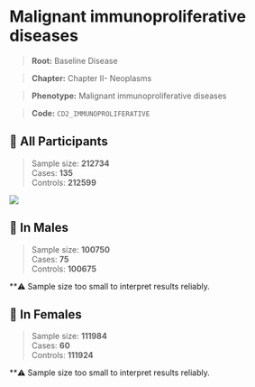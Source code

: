 # Malignant immunoproliferative diseases

> **Root:** Baseline Disease  

> **Chapter:** Chapter II- Neoplasms  

> **Phenotype:** Malignant immunoproliferative diseases  

> **Code:** `CD2_IMMUNOPROLIFERATIVE`

## 🧪 All Participants  
> Sample size: **212734**  
> Cases: **135**  
> Controls: **212599**
<img src="/Disease/Figures/ALL/Incidence/CD2_IMMUNOPROLIFERATIVE.png"/>
<CsvTable src="/public/Disease/Data/ALL/Incidence/COX_CD2_IMMUNOPROLIFERATIVE.csv" label="🔍 View full results" />

## 👨 In Males  
> Sample size: **100750**  
> Cases: **75**  
> Controls: **100675**

**⚠️ Sample size too small to interpret results reliably.


## 👩 In Females  
> Sample size: **111984**  
> Cases: **60**  
> Controls: **111924**

**⚠️ Sample size too small to interpret results reliably.

